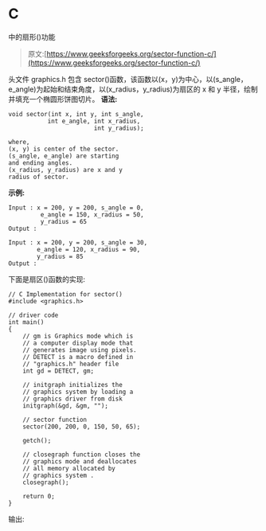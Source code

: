 # C

中的扇形()功能

> 原文:[https://www.geeksforgeeks.org/sector-function-c/](https://www.geeksforgeeks.org/sector-function-c/)

头文件 graphics.h 包含 sector()函数，该函数以(x，y)为中心，以(s_angle，e_angle)为起始和结束角度，以(x_radius，y_radius)为扇区的 x 和 y 半径，绘制并填充一个椭圆形饼图切片。
**语法:**

```
void sector(int x, int y, int s_angle, 
           int e_angle, int x_radius, 
                        int y_radius);

where,
(x, y) is center of the sector.
(s_angle, e_angle) are starting 
and ending angles.
(x_radius, y_radius) are x and y
radius of sector.

```

**示例:**

```
Input : x = 200, y = 200, s_angle = 0,
         e_angle = 150, x_radius = 50, 
         y_radius = 65
Output : 

Input : x = 200, y = 200, s_angle = 30, 
        e_angle = 120, x_radius = 90, 
        y_radius = 85 
Output : 

```

下面是扇区()函数的实现:

```
// C Implementation for sector()
#include <graphics.h>

// driver code
int main()
{
    // gm is Graphics mode which is
    // a computer display mode that
    // generates image using pixels.
    // DETECT is a macro defined in
    // "graphics.h" header file
    int gd = DETECT, gm;

    // initgraph initializes the
    // graphics system by loading a
    // graphics driver from disk
    initgraph(&gd, &gm, "");

    // sector function
    sector(200, 200, 0, 150, 50, 65);

    getch();

    // closegraph function closes the
    // graphics mode and deallocates
    // all memory allocated by
    // graphics system .
    closegraph();

    return 0;
}
```

输出: